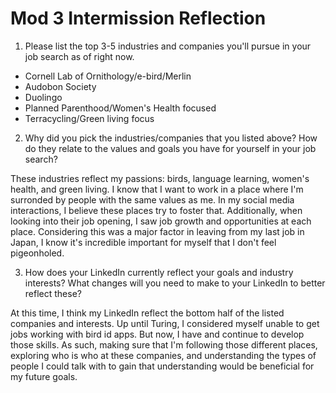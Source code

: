 # Mod 3 Intermission Reflection

1. Please list the top 3-5 industries and companies you'll pursue in your job search as of right now.

- Cornell Lab of Ornithology/e-bird/Merlin
- Audobon Society
- Duolingo
- Planned Parenthood/Women's Health focused
- Terracycling/Green living focus

2. Why did you pick the industries/companies that you listed above? How do they relate to the values and goals you have for yourself in your job search?

These industries reflect my passions: birds, language learning, women's health, and green living. I know that I want to work in a place where I'm surronded by people with the same values as me. In my social media interactions, I believe these places try to foster that. Additionally, when looking into their job opening, I saw job growth and opportunities at each place. Considering this was a major factor in leaving from my last job in Japan, I know it's incredible important for myself that I don't feel pigeonholed. 

3. How does your LinkedIn currently reflect your goals and industry interests? What changes will you need to make to your LinkedIn to better reflect these?

At this time, I think my LinkedIn reflect the bottom half of the listed companies and interests. Up until Turing, I considered myself unable to get jobs working with bird id apps. But now, I have and continue to develop those skills. As such, making sure that I'm following those different places, exploring who is who at these companies, and understanding the types of people I could talk with to gain that understanding would be beneficial for my future goals.
